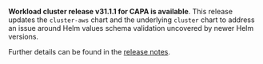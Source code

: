 **Workload cluster release v31.1.1 for CAPA is available**. This release updates the `cluster-aws` chart and the underlying `cluster` chart to address an issue around Helm values schema validation uncovered by newer Helm versions.

Further details can be found in the [release notes](https://docs.giantswarm.io/changes/workload-cluster-releases-capa/releases/aws-31.1.1).

